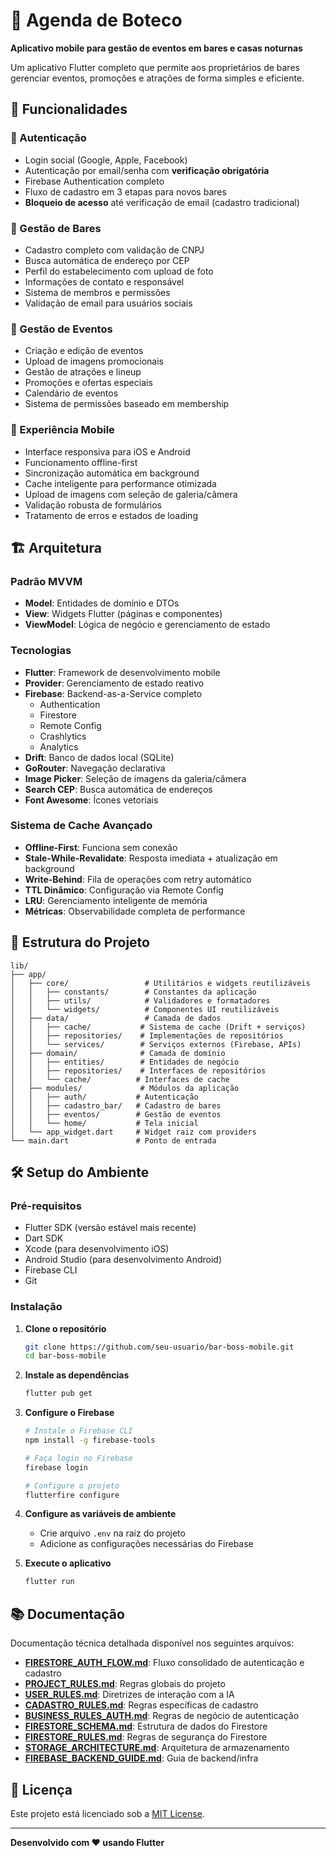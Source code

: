 # 🍺 Agenda de Boteco

**Aplicativo mobile para gestão de eventos em bares e casas noturnas**

Um aplicativo Flutter completo que permite aos proprietários de bares gerenciar eventos, promoções e atrações de forma simples e eficiente.

## 🚀 Funcionalidades

### 🔐 Autenticação
- Login social (Google, Apple, Facebook)
- Autenticação por email/senha com **verificação obrigatória**
- Firebase Authentication completo
- Fluxo de cadastro em 3 etapas para novos bares
- **Bloqueio de acesso** até verificação de email (cadastro tradicional)

### 🏪 Gestão de Bares
- Cadastro completo com validação de CNPJ
- Busca automática de endereço por CEP
- Perfil do estabelecimento com upload de foto
- Informações de contato e responsável
- Sistema de membros e permissões
- Validação de email para usuários sociais

### 🎉 Gestão de Eventos
- Criação e edição de eventos
- Upload de imagens promocionais
- Gestão de atrações e lineup
- Promoções e ofertas especiais
- Calendário de eventos
- Sistema de permissões baseado em membership

### 📱 Experiência Mobile
- Interface responsiva para iOS e Android
- Funcionamento offline-first
- Sincronização automática em background
- Cache inteligente para performance otimizada
- Upload de imagens com seleção de galeria/câmera
- Validação robusta de formulários
- Tratamento de erros e estados de loading

## 🏗️ Arquitetura

### Padrão MVVM
- **Model**: Entidades de domínio e DTOs
- **View**: Widgets Flutter (páginas e componentes)
- **ViewModel**: Lógica de negócio e gerenciamento de estado

### Tecnologias
- **Flutter**: Framework de desenvolvimento mobile
- **Provider**: Gerenciamento de estado reativo
- **Firebase**: Backend-as-a-Service completo
  - Authentication
  - Firestore
  - Remote Config
  - Crashlytics
  - Analytics
- **Drift**: Banco de dados local (SQLite)
- **GoRouter**: Navegação declarativa
- **Image Picker**: Seleção de imagens da galeria/câmera
- **Search CEP**: Busca automática de endereços
- **Font Awesome**: Ícones vetoriais

### Sistema de Cache Avançado
- **Offline-First**: Funciona sem conexão
- **Stale-While-Revalidate**: Resposta imediata + atualização em background
- **Write-Behind**: Fila de operações com retry automático
- **TTL Dinâmico**: Configuração via Remote Config
- **LRU**: Gerenciamento inteligente de memória
- **Métricas**: Observabilidade completa de performance

## 📁 Estrutura do Projeto

```
lib/
├── app/
│   ├── core/                 # Utilitários e widgets reutilizáveis
│   │   ├── constants/        # Constantes da aplicação
│   │   ├── utils/            # Validadores e formatadores
│   │   └── widgets/          # Componentes UI reutilizáveis
│   ├── data/                 # Camada de dados
│   │   ├── cache/           # Sistema de cache (Drift + serviços)
│   │   ├── repositories/    # Implementações de repositórios
│   │   └── services/        # Serviços externos (Firebase, APIs)
│   ├── domain/              # Camada de domínio
│   │   ├── entities/        # Entidades de negócio
│   │   ├── repositories/    # Interfaces de repositórios
│   │   └── cache/          # Interfaces de cache
│   ├── modules/             # Módulos da aplicação
│   │   ├── auth/           # Autenticação
│   │   ├── cadastro_bar/   # Cadastro de bares
│   │   ├── eventos/        # Gestão de eventos
│   │   └── home/           # Tela inicial
│   └── app_widget.dart     # Widget raiz com providers
└── main.dart               # Ponto de entrada
```

## 🛠️ Setup do Ambiente

### Pré-requisitos
- Flutter SDK (versão estável mais recente)
- Dart SDK
- Xcode (para desenvolvimento iOS)
- Android Studio (para desenvolvimento Android)
- Firebase CLI
- Git

### Instalação

1. **Clone o repositório**
   ```bash
   git clone https://github.com/seu-usuario/bar-boss-mobile.git
   cd bar-boss-mobile
   ```

2. **Instale as dependências**
   ```bash
   flutter pub get
   ```

3. **Configure o Firebase**
   ```bash
   # Instale o Firebase CLI
   npm install -g firebase-tools
   
   # Faça login no Firebase
   firebase login
   
   # Configure o projeto
   flutterfire configure
   ```

4. **Configure as variáveis de ambiente**
   - Crie arquivo `.env` na raiz do projeto
   - Adicione as configurações necessárias do Firebase
   
5. **Execute o aplicativo**
   ```bash
   flutter run
   ```

## 📚 Documentação

Documentação técnica detalhada disponível nos seguintes arquivos:

- **[FIRESTORE_AUTH_FLOW.md](./FIRESTORE_AUTH_FLOW.md)**: Fluxo consolidado de autenticação e cadastro
- **[PROJECT_RULES.md](./PROJECT_RULES.md)**: Regras globais do projeto
- **[USER_RULES.md](./USER_RULES.md)**: Diretrizes de interação com a IA
- **[CADASTRO_RULES.md](./CADASTRO_RULES.md)**: Regras específicas de cadastro
- **[BUSINESS_RULES_AUTH.md](./BUSINESS_RULES_AUTH.md)**: Regras de negócio de autenticação
- **[FIRESTORE_SCHEMA.md](./FIRESTORE_SCHEMA.md)**: Estrutura de dados do Firestore
- **[FIRESTORE_RULES.md](./FIRESTORE_RULES.md)**: Regras de segurança do Firestore
- **[STORAGE_ARCHITECTURE.md](./STORAGE_ARCHITECTURE.md)**: Arquitetura de armazenamento
- **[FIREBASE_BACKEND_GUIDE.md](./FIREBASE_BACKEND_GUIDE.md)**: Guia de backend/infra

## 📄 Licença

Este projeto está licenciado sob a [MIT License](LICENSE).

---

**Desenvolvido com ❤️ usando Flutter**